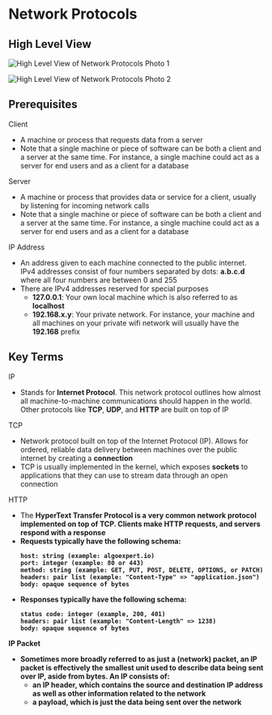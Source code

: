 # Network Protocols

## High Level View

![High Level View of Network Protocols Photo 1](https://github.com/TommyMynnSon/AlgoExpert-Personal-Notes/systems-expert/images/4_network_protocols_photo_1.png)

![High Level View of Network Protocols Photo 2](https://github.com/TommyMynnSon/AlgoExpert-Personal-Notes/systems-expert/images/4_network_protocols_photo_2.png)

## Prerequisites

Client
- A machine or process that requests data from a server
- Note that a single machine or piece of software can be both a client and a server at the same time. For instance, a single machine could act as a server for end users and as a client for a database

Server
- A machine or process that provides data or service for a client, usually by listening for incoming network calls
- Note that a single machine or piece of software can be both a client and a server at the same time. For instance, a single machine could act as a server for end users and as a client for a database

IP Address
- An address given to each machine connected to the public internet. IPv4 addresses consist of four numbers separated by dots: <b>a.b.c.d</b> where all four numbers are between 0 and 255
- There are IPv4 addresses reserved for special purposes
  - <b>127.0.0.1</b>: Your own local machine which is also referred to as <b>localhost</b>
  - <b>192.168.x.y</b>: Your private network. For instance, your machine and all machines on your private wifi network will usually have the <b>192.168</b> prefix

## Key Terms

IP
- Stands for <b>Internet Protocol</b>. This network protocol outlines how almost all machine-to-machine communications should happen in the world. Other protocols like <b>TCP</b>, <b>UDP</b>, and <b>HTTP</b> are built on top of IP

TCP
- Network protocol built on top of the Internet Protocol (IP). Allows for ordered, reliable data delivery between machines over the public internet by creating a <b>connection</b>
- TCP is usually implemented in the kernel, which exposes <b>sockets</b> to applications that they can use to stream data through an open connection

HTTP
- The <b>H<b>yper<b>T</b>ext <b>T</b>ransfer <b>P</b>rotocol is a very common network protocol implemented on top of TCP. Clients make HTTP requests, and servers respond with a response
- Requests typically have the following schema:
  ```
  host: string (example: algoexpert.io)
  port: integer (example: 80 or 443)
  method: string (example: GET, PUT, POST, DELETE, OPTIONS, or PATCH)
  headers: pair list (example: "Content-Type" => "application.json")
  body: opaque sequence of bytes
  ```
- Responses typically have the following schema:
  ```
  status code: integer (example, 200, 401)
  headers: pair list (example: "Content-Length" => 1238)
  body: opaque sequence of bytes
  ```

IP Packet
- Sometimes more broadly referred to as just a (network) <b>packet</b>, an IP packet is effectively the smallest unit used to describe data being sent over <b>IP</b>, aside from bytes. An IP consists of:
  - an <b>IP header</b>, which contains the source and destination <b>IP address</b> as well as other information related to the network
  - a <b>payload</b>, which is just the data being sent over the network
